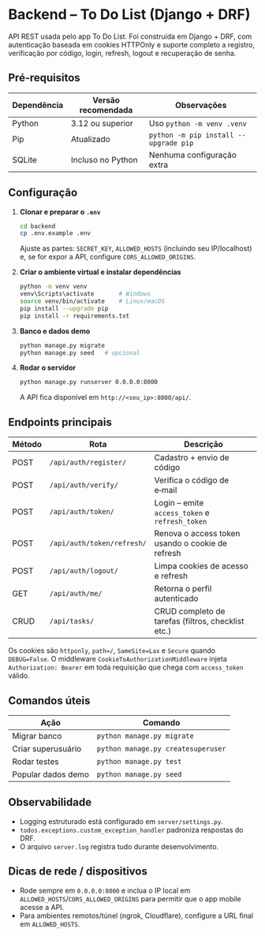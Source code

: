# Backend – To Do List (Django + DRF)

API REST usada pelo app To Do List. Foi construída em Django + DRF, com autenticação baseada em cookies HTTPOnly e suporte completo a registro, verificação por código, login, refresh, logout e recuperação de senha.

## Pré‑requisitos

| Dependência | Versão recomendada | Observações |
| ----------- | ------------------ | ----------- |
| Python | 3.12 ou superior | Uso `python -m venv .venv` |
| Pip | Atualizado | `python -m pip install --upgrade pip` |
| SQLite | Incluso no Python | Nenhuma configuração extra |

## Configuração

1. **Clonar e preparar o `.env`**
   ```bash
   cd backend
   cp .env.example .env
   ```
   Ajuste as partes: `SECRET_KEY`, `ALLOWED_HOSTS` (incluindo seu IP/localhost) e, se for expor a API, configure `CORS_ALLOWED_ORIGINS`.

2. **Criar o ambiente virtual e instalar dependências**
   ```bash
   python -m venv venv
   venv\Scripts\activate       # Windows
   source venv/bin/activate    # Linux/macOS
   pip install --upgrade pip
   pip install -r requirements.txt
   ```

3. **Banco e dados demo**
   ```bash
   python manage.py migrate
   python manage.py seed   # opcional
   ```

4. **Rodar o servidor**
   ```bash
   python manage.py runserver 0.0.0.0:8000
   ```
   A API fica disponível em `http://<seu_ip>:8000/api/`.

## Endpoints principais

| Método | Rota | Descrição |
| ------ | ---- | --------- |
| POST | `/api/auth/register/` | Cadastro + envio de código |
| POST | `/api/auth/verify/` | Verifica o código de e‑mail |
| POST | `/api/auth/token/` | Login – emite `access_token` e `refresh_token` | 
| POST | `/api/auth/token/refresh/` | Renova o access token usando o cookie de refresh |
| POST | `/api/auth/logout/` | Limpa cookies de acesso e refresh |
| GET  | `/api/auth/me/` | Retorna o perfil autenticado |
| CRUD | `/api/tasks/` | CRUD completo de tarefas (filtros, checklist etc.) |

Os cookies são `httponly`, `path=/`, `SameSite=Lax` e `Secure` quando `DEBUG=False`. O middleware `CookieToAuthorizationMiddleware` injeta `Authorization: Bearer` em toda requisição que chega com `access_token` válido.

## Comandos úteis

| Ação | Comando |
| ---- | ------- |
| Migrar banco | `python manage.py migrate` |
| Criar superusuário | `python manage.py createsuperuser` |
| Rodar testes | `python manage.py test` |
| Popular dados demo | `python manage.py seed` |

## Observabilidade

- Logging estruturado está configurado em `server/settings.py`.
- `todos.exceptions.custom_exception_handler` padroniza respostas do DRF.
- O arquivo `server.log` registra tudo durante desenvolvimento.

## Dicas de rede / dispositivos

- Rode sempre em `0.0.0.0:8000` e inclua o IP local em `ALLOWED_HOSTS`/`CORS_ALLOWED_ORIGINS` para permitir que o app mobile acesse a API.
- Para ambientes remotos/túnel (ngrok, Cloudflare), configure a URL final em `ALLOWED_HOSTS`.

